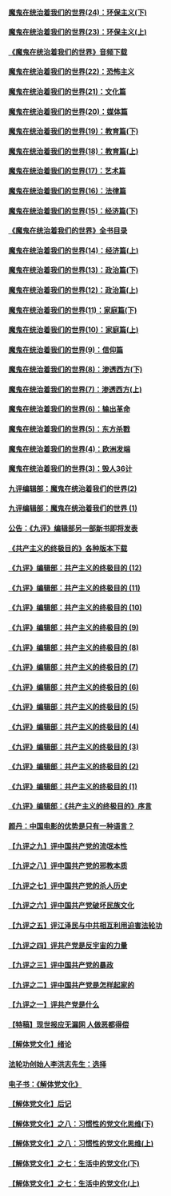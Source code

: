 #### [魔鬼在统治着我们的世界(24)：环保主义(下)](../pages/nsc422/n10695307.md?t=10111232) 

#### [魔鬼在统治着我们的世界(23)：环保主义(上)](../pages/nsc422/n10688613.md?t=10111232) 

#### [《魔鬼在统治着我们的世界》音频下载](../pages/nsc422/n10635553.md?t=10111232) 

#### [魔鬼在统治着我们的世界(22)：恐怖主义](../pages/nsc422/n10614727.md?t=10111232) 

#### [魔鬼在统治着我们的世界(21)：文化篇](../pages/nsc422/n10597706.md?t=10111232) 

#### [魔鬼在统治着我们的世界(20)：媒体篇](../pages/nsc422/n10586579.md?t=10111232) 

#### [魔鬼在统治着我们的世界(19)：教育篇(下)](../pages/nsc422/n10564808.md?t=10111232) 

#### [魔鬼在统治着我们的世界(18)：教育篇(上)](../pages/nsc422/n10526970.md?t=10111232) 

#### [魔鬼在统治着我们的世界(17)：艺术篇](../pages/nsc422/n10499093.md?t=10111232) 

#### [魔鬼在统治着我们的世界(16)：法律篇](../pages/nsc422/n10485969.md?t=10111232) 

#### [魔鬼在统治着我们的世界(15)：经济篇(下)](../pages/nsc422/n10469975.md?t=10111232) 

#### [《魔鬼在统治着我们的世界》全书目录](../pages/nsc422/n10464261.md?t=10111232) 

#### [魔鬼在统治着我们的世界(14)：经济篇(上)](../pages/nsc422/n10457370.md?t=10111232) 

#### [魔鬼在统治着我们的世界(13)：政治篇(下)](../pages/nsc422/n10448270.md?t=10111232) 

#### [魔鬼在统治着我们的世界(12)：政治篇(上)](../pages/nsc422/n10444576.md?t=10111232) 

#### [魔鬼在统治着我们的世界(11)：家庭篇(下)](../pages/nsc422/n10440961.md?t=10111232) 

#### [魔鬼在统治着我们的世界(10)：家庭篇(上)](../pages/nsc422/n10435448.md?t=10111232) 

#### [魔鬼在统治着我们的世界(9)：信仰篇](../pages/nsc422/n10432159.md?t=10111232) 

#### [魔鬼在统治着我们的世界(8)：渗透西方(下)](../pages/nsc422/n10429603.md?t=10111232) 

#### [魔鬼在统治着我们的世界(7)：渗透西方(上)](../pages/nsc422/n10426013.md?t=10111232) 

#### [魔鬼在统治着我们的世界(6)：输出革命](../pages/nsc422/n10421536.md?t=10111232) 

#### [魔鬼在统治着我们的世界(5)：东方杀戮](../pages/nsc422/n10417707.md?t=10111232) 

#### [魔鬼在统治着我们的世界(4)：欧洲发端](../pages/nsc422/n10414890.md?t=10111232) 

#### [魔鬼在统治着我们的世界(3)：毁人36计](../pages/nsc422/n10411583.md?t=10111232) 

#### [九评编辑部：魔鬼在统治着我们的世界(2)](../pages/nsc422/n10410036.md?t=10111232) 

#### [九评编辑部：魔鬼在统治着我们的世界 (1)](../pages/nsc422/n10406825.md?t=10111232) 

#### [公告：《九评》编辑部另一部新书即将发表](../pages/nsc422/n10405104.md?t=10111232) 

#### [《共产主义的终极目的》各种版本下载](../pages/nsc422/n10022138.md?t=10111232) 

#### [《九评》编辑部：共产主义的终极目的 (12)](../pages/nsc422/n9933272.md?t=10111232) 

#### [《九评》编辑部：共产主义的终极目的 (11)](../pages/nsc422/n9924973.md?t=10111232) 

#### [《九评》编辑部：共产主义的终极目的 (10)](../pages/nsc422/n9920883.md?t=10111232) 

#### [《九评》编辑部：共产主义的终极目的 (9)](../pages/nsc422/n9916363.md?t=10111232) 

#### [《九评》编辑部：共产主义的终极目的 (8)](../pages/nsc422/n9912488.md?t=10111232) 

#### [《九评》编辑部：共产主义的终极目的 (7)](../pages/nsc422/n9901176.md?t=10111232) 

#### [《九评》编辑部：共产主义的终极目的 (6)](../pages/nsc422/n9899359.md?t=10111232) 

#### [《九评》编辑部：共产主义的终极目的 (5)](../pages/nsc422/n9893174.md?t=10111232) 

#### [《九评》编辑部：共产主义的终极目的 (4)](../pages/nsc422/n9891246.md?t=10111232) 

#### [《九评》编辑部：共产主义的终极目的 (3)](../pages/nsc422/n9879879.md?t=10111232) 

#### [《九评》编辑部：共产主义的终极目的 (2)](../pages/nsc422/n9876205.md?t=10111232) 

#### [《九评》编辑部：共产主义的终极目的 (1)](../pages/nsc422/n9865857.md?t=10111232) 

#### [《九评》编辑部：《共产主义的终极目的》序言](../pages/nsc422/n9862666.md?t=10111232) 

#### [颜丹：中国电影的优势是只有一种语言？](../pages/nsc422/n9583062.md?t=10111232) 

#### [【九评之九】评中国共产党的流氓本性](../pages/nsc422/n737542.md?t=10111232) 

#### [【九评之八】评中国共产党的邪教本质](../pages/nsc422/n735942.md?t=10111232) 

#### [【九评之七】评中国共产党的杀人历史](../pages/nsc422/n733806.md?t=10111232) 

#### [【九评之六】评中国共产党破坏民族文化](../pages/nsc422/n731667.md?t=10111232) 

#### [【九评之五】评江泽民与中共相互利用迫害法轮功](../pages/nsc422/n730058.md?t=10111232) 

#### [【九评之四】评共产党是反宇宙的力量](../pages/nsc422/n727814.md?t=10111232) 

#### [【九评之三】评中国共产党的暴政](../pages/nsc422/n725597.md?t=10111232) 

#### [【九评之二】评中国共产党是怎样起家的](../pages/nsc422/n723946.md?t=10111232) 

#### [【九评之一】评共产党是什么](../pages/nsc422/n722529.md?t=10111232) 

#### [【特稿】现世报应无漏网 人做恶都得偿](../pages/nsc422/n4215167.md?t=10111232) 

#### [【解体党文化】绪论](../pages/nsc422/n1449356.md?t=10111232) 

#### [法轮功创始人李洪志先生：选择](../pages/nsc422/n3580738.md?t=10111232) 

#### [电子书：《解体党文化》](../pages/nsc422/n1573484.md?t=10111232) 

#### [【解体党文化】后记](../pages/nsc422/n1531999.md?t=10111232) 

#### [【解体党文化】之八：习惯性的党文化思维(下)](../pages/nsc422/n1526477.md?t=10111232) 

#### [【解体党文化】之八：习惯性的党文化思维(上)](../pages/nsc422/n1520631.md?t=10111232) 

#### [【解体党文化】之七：生活中的党文化(下)](../pages/nsc422/n1513446.md?t=10111232) 

#### [【解体党文化】之七：生活中的党文化(上)](../pages/nsc422/n1509358.md?t=10111232) 

